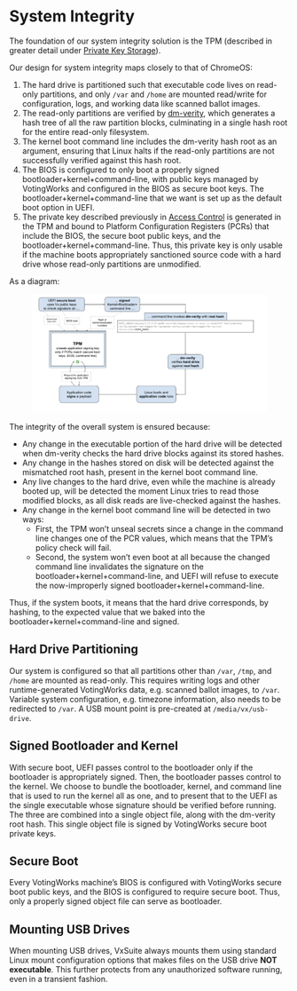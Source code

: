 # System Integrity

The foundation of our system integrity solution is the TPM (described in greater detail under [Private Key Storage](broken-reference)).

Our design for system integrity maps closely to that of ChromeOS:

1. The hard drive is partitioned such that executable code lives on read-only partitions, and only `/var` and `/home` are mounted read/write for configuration, logs, and working data like scanned ballot images.
2. The read-only partitions are verified by [dm-verity](https://source.android.com/docs/security/features/verifiedboot/dm-verity), which generates a hash tree of all the raw partition blocks, culminating in a single hash root for the entire read-only filesystem.
3. The kernel boot command line includes the dm-verity hash root as an argument, ensuring that Linux halts if the read-only partitions are not successfully verified against this hash root.
4. The BIOS is configured to only boot a properly signed bootloader+kernel+command-line, with public keys managed by VotingWorks and configured in the BIOS as secure boot keys. The bootloader+kernel+command-line that we want is set up as the default boot option in UEFI.
5. The private key described previously in [Access Control](broken-reference) is generated in the TPM and bound to Platform Configuration Registers (PCRs) that include the BIOS, the secure boot public keys, and the bootloader+kernel+command-line. Thus, this private key is only usable if the machine boots appropriately sanctioned source code with a hard drive whose read-only partitions are unmodified.

As a diagram:

<figure><img src="../../.gitbook/assets/Screenshot 2023-06-30 at 9.55.02 AM (1).png" alt=""><figcaption></figcaption></figure>

The integrity of the overall system is ensured because:

* Any change in the executable portion of the hard drive will be detected when dm-verity checks the hard drive blocks against its stored hashes.
* Any change in the hashes stored on disk will be detected against the mismatched root hash, present in the kernel boot command line.
* Any live changes to the hard drive, even while the machine is already booted up, will be detected the moment Linux tries to read those modified blocks, as all disk reads are live-checked against the hashes.
* Any change in the kernel boot command line will be detected in two ways:
  * First, the TPM won’t unseal secrets since a change in the command line changes one of the PCR values, which means that the TPM’s policy check will fail.
  * Second, the system won’t even boot at all because the changed command line invalidates the signature on the bootloader+kernel+command-line, and UEFI will refuse to execute the now-improperly signed bootloader+kernel+command-line.

Thus, if the system boots, it means that the hard drive corresponds, by hashing, to the expected value that we baked into the bootloader+kernel+command-line and signed.

## Hard Drive Partitioning

Our system is configured so that all partitions other than `/var`, `/tmp`, and `/home` are mounted as read-only. This requires writing logs and other runtime-generated VotingWorks data, e.g. scanned ballot images, to `/var`. Variable system configuration, e.g. timezone information, also needs to be redirected to `/var`. A USB mount point is pre-created at `/media/vx/usb-drive`.

## Signed Bootloader and Kernel

With secure boot, UEFI passes control to the bootloader only if the bootloader is appropriately signed. Then, the bootloader passes control to the kernel. We choose to bundle the bootloader, kernel, and command line that is used to run the kernel all as one, and to present that to the UEFI as the single executable whose signature should be verified before running. The three are combined into a single object file, along with the dm-verity root hash. This single object file is signed by VotingWorks secure boot private keys.

## Secure Boot

Every VotingWorks machine’s BIOS is configured with VotingWorks secure boot public keys, and the BIOS is configured to require secure boot. Thus, only a properly signed object file can serve as bootloader.

## Mounting USB Drives

When mounting USB drives, VxSuite always mounts them using standard Linux mount configuration options that makes files on the USB drive **NOT executable**. This further protects from any unauthorized software running, even in a transient fashion.&#x20;

